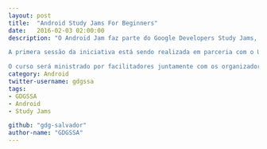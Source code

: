 ```yaml
---
layout: post
title:  "Android Study Jams For Beginners"
date:   2016-02-03 02:00:00
description: "O Android Jam faz parte do Google Developers Study Jams, que é uma série global de eventos para formar grupos de estudos nas comunidades. 

A primera sessão da iniciativa está sendo realizada em parceria com o UNIJORGE e seguirá o curso Android Fundamentals da plataforma. 

O curso será ministrado por facilitadores juntamente com os organizadores GDG (Google Developer Groups) de Salvador."
category: Android
twitter-username: gdgssa
tags:
- GDGSSA
- Android
- Study Jams

github: "gdg-salvador"
author-name: "GDGSSA"
---
```



